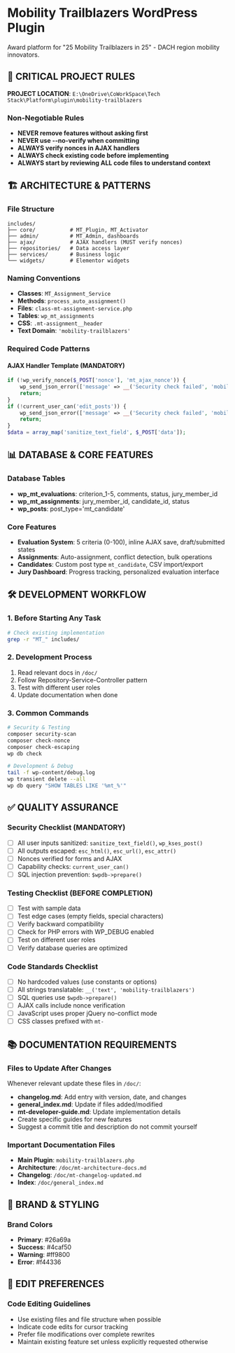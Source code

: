 # Mobility Trailblazers WordPress Plugin

Award platform for "25 Mobility Trailblazers in 25" - DACH region mobility innovators.

## 🚨 CRITICAL PROJECT RULES

**PROJECT LOCATION**: `E:\OneDrive\CoWorkSpace\Tech Stack\Platform\plugin\mobility-trailblazers`

### Non-Negotiable Rules
- **NEVER remove features without asking first**
- **NEVER use --no-verify when committing**
- **ALWAYS verify nonces in AJAX handlers**
- **ALWAYS check existing code before implementing**
- **ALWAYS start by reviewing ALL code files to understand context**

## 🏗️ ARCHITECTURE & PATTERNS

### File Structure
```
includes/
├── core/           # MT_Plugin, MT_Activator
├── admin/          # MT_Admin, dashboards
├── ajax/           # AJAX handlers (MUST verify nonces)
├── repositories/   # Data access layer
├── services/       # Business logic
└── widgets/        # Elementor widgets
```

### Naming Conventions
- **Classes**: `MT_Assignment_Service`
- **Methods**: `process_auto_assignment()`
- **Files**: `class-mt-assignment-service.php`
- **Tables**: `wp_mt_assignments`
- **CSS**: `.mt-assignment__header`
- **Text Domain**: `'mobility-trailblazers'`

### Required Code Patterns

#### AJAX Handler Template (MANDATORY)
```php
if (!wp_verify_nonce($_POST['nonce'], 'mt_ajax_nonce')) {
    wp_send_json_error(['message' => __('Security check failed', 'mobility-trailblazers')]);
    return;
}
if (!current_user_can('edit_posts')) {
    wp_send_json_error(['message' => __('Security check failed', 'mobility-trailblazers')]);
    return;
}
$data = array_map('sanitize_text_field', $_POST['data']);
```

## 📊 DATABASE & CORE FEATURES

### Database Tables
- **wp_mt_evaluations**: criterion_1-5, comments, status, jury_member_id
- **wp_mt_assignments**: jury_member_id, candidate_id, status
- **wp_posts**: post_type='mt_candidate'

### Core Features
- **Evaluation System**: 5 criteria (0-100), inline AJAX save, draft/submitted states
- **Assignments**: Auto-assignment, conflict detection, bulk operations
- **Candidates**: Custom post type `mt_candidate`, CSV import/export
- **Jury Dashboard**: Progress tracking, personalized evaluation interface

## 🛠️ DEVELOPMENT WORKFLOW

### 1. Before Starting Any Task
```bash
# Check existing implementation
grep -r "MT_" includes/
```

### 2. Development Process
1. Read relevant docs in `/doc/`
2. Follow Repository-Service-Controller pattern
3. Test with different user roles
4. Update documentation when done

### 3. Common Commands
```bash
# Security & Testing
composer security-scan
composer check-nonce
composer check-escaping
wp db check

# Development & Debug
tail -f wp-content/debug.log
wp transient delete --all
wp db query "SHOW TABLES LIKE '%mt_%'"
```

## ✅ QUALITY ASSURANCE

### Security Checklist (MANDATORY)
- [ ] All user inputs sanitized: `sanitize_text_field()`, `wp_kses_post()`
- [ ] All outputs escaped: `esc_html()`, `esc_url()`, `esc_attr()`
- [ ] Nonces verified for forms and AJAX
- [ ] Capability checks: `current_user_can()`
- [ ] SQL injection prevention: `$wpdb->prepare()`

### Testing Checklist (BEFORE COMPLETION)
- [ ] Test with sample data
- [ ] Test edge cases (empty fields, special characters)
- [ ] Verify backward compatibility
- [ ] Check for PHP errors with WP_DEBUG enabled
- [ ] Test on different user roles
- [ ] Verify database queries are optimized

### Code Standards Checklist
- [ ] No hardcoded values (use constants or options)
- [ ] All strings translatable: `__('text', 'mobility-trailblazers')`
- [ ] SQL queries use `$wpdb->prepare()`
- [ ] AJAX calls include nonce verification
- [ ] JavaScript uses proper jQuery no-conflict mode
- [ ] CSS classes prefixed with `mt-`

## 📚 DOCUMENTATION REQUIREMENTS

### Files to Update After Changes
Whenever relevant update these files in `/doc/`:
- **changelog.md**: Add entry with version, date, and changes
- **general_index.md**: Update if files added/modified
- **mt-developer-guide.md**: Update implementation details
- Create specific guides for new features
- Suggest a commit title and description do not commit yourself

### Important Documentation Files
- **Main Plugin**: `mobility-trailblazers.php`
- **Architecture**: `/doc/mt-architecture-docs.md`
- **Changelog**: `/doc/mt-changelog-updated.md`
- **Index**: `/doc/general_index.md`

## 🎨 BRAND & STYLING

### Brand Colors
- **Primary**: #26a69a
- **Success**: #4caf50
- **Warning**: #ff9800
- **Error**: #f44336

## 🔄 EDIT PREFERENCES

### Code Editing Guidelines
- Use existing files and file structure when possible
- Indicate code edits for cursor tracking
- Prefer file modifications over complete rewrites
- Maintain existing feature set unless explicitly requested otherwise